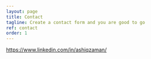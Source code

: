 ```yaml
---
layout: page
title: Contact
tagline: Create a contact form and you are good to go
ref: contact
order: 1
---
```

https://www.linkedin.com/in/ashiqzaman/
